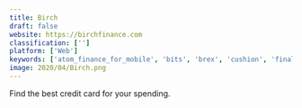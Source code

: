 ```yaml
---
title: Birch
draft: false 
website: https://birchfinance.com
classification: ['']
platform: ['Web']
keywords: ['atom_finance_for_mobile', 'bits', 'brex', 'cushion', 'final', 'kard', 'moniesto', 'my_friends_love_gifts', 'penta', 'petal', 'root', 'sift_app', 'stratos_card', 'tally', 'transferwise_debit_card', 'uber_credit_card']
image: 2020/04/Birch.png
---
```

Find the best credit card for your spending.